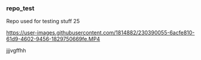 ### repo_test
Repo used for testing stuff 25




https://user-images.githubusercontent.com/1814882/230390055-6acfe810-61d9-4602-9456-1829750669fe.MP4




jjjvgffhh
